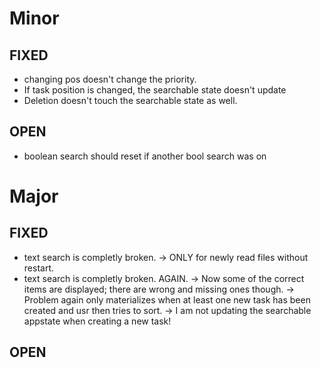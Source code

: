 # Minor
## FIXED 
- changing pos doesn't change the priority.
- If task position is changed, the searchable state doesn't update
- Deletion doesn't touch the searchable state as well.

## OPEN
- boolean search should reset if another bool search was on


# Major
## FIXED 
- text search is completly broken.
	-> ONLY for newly read files without restart.
- text search is completly broken. AGAIN.
	-> Now some of the correct items are displayed; there are wrong and missing ones though.
	-> Problem again only materializes when at least one new task has been created and usr then tries to sort.
		-> I am not updating the searchable appstate when creating a new task!

## OPEN

